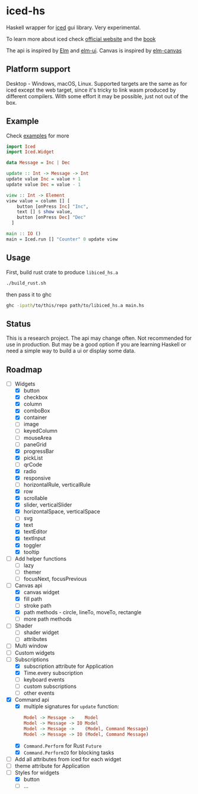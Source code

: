 # iced-hs

Haskell wrapper for [iced](https://github.com/iced-rs/iced) gui library.
Very experimental.

To learn more about iced check [official website](https://iced.rs) and the [book](https://book.iced.rs)

The api is inspired by [Elm](https://elm-lang.org/) and [elm-ui](https://github.com/mdgriffith/elm-ui).
Canvas is inspired by [elm-canvas](https://github.com/joakin/elm-canvas)

## Platform support

Desktop - Windows, macOS, Linux. Supported targets are the same
as for iced except the web target, since it's tricky to link
wasm produced by different compilers. With some effort it
may be possible, just not out of the box.


## Example

Check [examples](./examples) for more

```haskell
import Iced
import Iced.Widget

data Message = Inc | Dec

update :: Int -> Message -> Int
update value Inc = value + 1
update value Dec = value - 1

view :: Int -> Element
view value = column [] [
    button [onPress Inc] "Inc",
    text [] $ show value,
    button [onPress Dec] "Dec"
  ]

main :: IO ()
main = Iced.run [] "Counter" 0 update view
```


## Usage

First, build rust crate to produce `libiced_hs.a`

```bash
./build_rust.sh
```

then pass it to ghc

```bash
ghc -ipath/to/this/repo path/to/libiced_hs.a main.hs
```


## Status

This is a research project. The api may change often.
Not recommended for use in production. But may be a good
option if you are learning Haskell or need a simple
way to build a ui or display some data.


## Roadmap

 - [ ] Widgets
   - [x] button
   - [x] checkbox
   - [x] column
   - [x] comboBox
   - [x] container
   - [ ] image
   - [ ] keyedColumn
   - [ ] mouseArea
   - [ ] paneGrid
   - [x] progressBar
   - [x] pickList
   - [ ] qrCode
   - [x] radio
   - [x] responsive
   - [ ] horizontalRule, verticalRule
   - [x] row
   - [x] scrollable
   - [x] slider, verticalSlider
   - [x] horizontalSpace, verticalSpace
   - [ ] svg
   - [x] text
   - [x] textEditor
   - [x] textInput
   - [x] toggler
   - [x] tooltip
 - [ ] Add helper functions
   - [ ] lazy
   - [ ] themer
   - [ ] focusNext, focusPrevious
 - [ ] Canvas api
   - [x] canvas widget
   - [x] fill path
   - [ ] stroke path
   - [x] path methods - circle, lineTo, moveTo, rectangle
   - [ ] more path methods
 - [ ] Shader
   - [ ] shader widget
   - [ ] attributes
 - [ ] Multi window
 - [ ] Custom widgets
 - [ ] Subscriptions
   - [x] subscription attribute for Application
   - [x] Time.every subscription
   - [ ] keyboard events
   - [ ] custom subscriptions
   - [ ] other events
 - [x] Command api
   - [x] multiple signatures for `update` function:
     ```haskell
     Model -> Message ->    Model
     Model -> Message -> IO Model
     Model -> Message ->    (Model, Command Message)
     Model -> Message -> IO (Model, Command Message)
     ```
   - [x] `Command.Perform` for Rust `Future`
   - [x] `Command.PerformIO` for blocking tasks
 - [ ] Add all attributes from iced for each widget
 - [ ] theme attribute for Application
 - [ ] Styles for widgets
   - [x] button
   - [ ] ...
